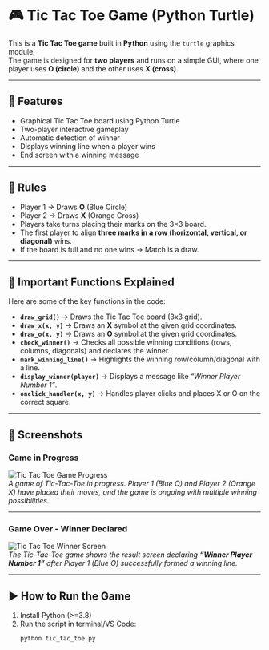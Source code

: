# 🎮 Tic Tac Toe Game (Python Turtle)

This is a **Tic Tac Toe game** built in **Python** using the `turtle` graphics module.  
The game is designed for **two players** and runs on a simple GUI, where one player uses **O (circle)** and the other uses **X (cross)**.

---

## 🚀 Features
- Graphical Tic Tac Toe board using Python Turtle
- Two-player interactive gameplay
- Automatic detection of winner
- Displays winning line when a player wins
- End screen with a winning message

---

## 📝 Rules
- Player 1 → Draws **O** (Blue Circle)  
- Player 2 → Draws **X** (Orange Cross)  
- Players take turns placing their marks on the 3×3 board.  
- The first player to align **three marks in a row (horizontal, vertical, or diagonal)** wins.  
- If the board is full and no one wins → Match is a draw.

---

## 🔑 Important Functions Explained

Here are some of the key functions in the code:

- **`draw_grid()`** → Draws the Tic Tac Toe board (3x3 grid).  
- **`draw_x(x, y)`** → Draws an **X** symbol at the given grid coordinates.  
- **`draw_o(x, y)`** → Draws an **O** symbol at the given grid coordinates.  
- **`check_winner()`** → Checks all possible winning conditions (rows, columns, diagonals) and declares the winner.  
- **`mark_winning_line()`** → Highlights the winning row/column/diagonal with a line.  
- **`display_winner(player)`** → Displays a message like *“Winner Player Number 1”*.  
- **`onclick_handler(x, y)`** → Handles player clicks and places X or O on the correct square.  

---

## 📸 Screenshots

### Game in Progress  
![Tic Tac Toe Game Progress](Screenshot1.png)  
_A game of Tic-Tac-Toe in progress. Player 1 (Blue O) and Player 2 (Orange X) have placed their moves, and the game is ongoing with multiple winning possibilities._

---

### Game Over - Winner Declared  
![Tic Tac Toe Winner Screen](Screenshot2.png)  
_The Tic-Tac-Toe game shows the result screen declaring **“Winner Player Number 1”** after Player 1 (Blue O) successfully formed a winning line._

---

## ▶️ How to Run the Game

1. Install Python (>=3.8)  
2. Run the script in terminal/VS Code:  
   ```bash
   python tic_tac_toe.py

